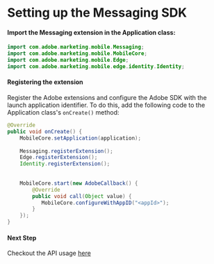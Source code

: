 #  Setting up the Messaging SDK

#### Import the Messaging extension in the Application class:

```java
import com.adobe.marketing.mobile.Messaging;
import com.adobe.marketing.mobile.MobileCore;
import com.adobe.marketing.mobile.Edge;
import com.adobe.marketing.mobile.edge.identity.Identity;
```

#### Registering the extension
Register the Adobe extensions and configure the Adobe SDK with the launch application identifier. To do this, add the following code to the Application class's `onCreate()` method:

```java
@Override
public void onCreate() {
    MobileCore.setApplication(application);
    
    Messaging.registerExtension();
    Edge.registerExtension();
    Identity.registerExtension();
    
    
    MobileCore.start(new AdobeCallback() {
        @Override
        public void call(Object value) {
           MobileCore.configureWithAppID("<appId>");
        }
    });
}
```

#### Next Step
Checkout the API usage [here](APIUsage.md)
